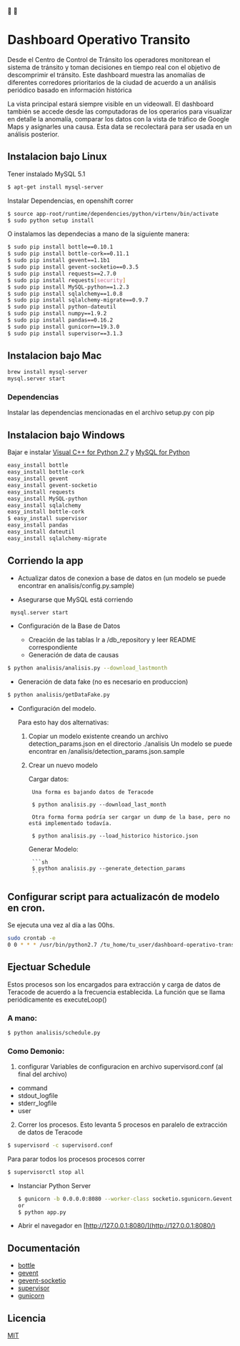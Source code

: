 :blue_car: :red_car:
# Dashboard Operativo Transito

Desde el Centro de Control de Tránsito los operadores monitorean el sistema de tránsito y toman decisiones en tiempo real con el objetivo de descomprimir el tránsito.
Este dashboard muestra las anomalías de diferentes corredores prioritarios de la ciudad de acuerdo a un análisis periódico basado en información histórica

La vista principal estará siempre visible en un videowall.
El dashboard también se accede desde las computadoras de los operarios para visualizar en detalle la anomalía, comparar los datos con la vista de tráfico de Google Maps y asignarles una causa. Esta data se recolectará para ser usada en un análisis posterior.

## Instalacion bajo Linux

Tener instalado MySQL 5.1

```sh
$ apt-get install mysql-server
```

Instalar Dependencias, en openshift correr

```sh
$ source app-root/runtime/dependencies/python/virtenv/bin/activate
$ sudo python setup install
```

O instalamos las dependecias a mano de la siguiente manera:

```sh
$ sudo pip install bottle==0.10.1
$ sudo pip install bottle-cork==0.11.1
$ sudo pip install gevent==1.1b1
$ sudo pip install gevent-socketio==0.3.5
$ sudo pip install requests==2.7.0
$ sudo pip install requests[security]
$ sudo pip install MySQL-python==1.2.3
$ sudo pip install sqlalchemy==1.0.8
$ sudo pip install sqlalchemy-migrate==0.9.7
$ sudo pip install python-dateutil
$ sudo pip install numpy==1.9.2
$ sudo pip install pandas==0.16.2
$ sudo pip install gunicorn==19.3.0
$ sudo pip install supervisor==3.1.3
```

## Instalacion bajo Mac

```sh
brew install mysql-server
mysql.server start
```

### Dependencias
Instalar las dependencias mencionadas en el archivo setup.py con pip


## Instalacion bajo Windows
Bajar e instalar [Visual C++ for Python 2.7](http://download.microsoft.com/download/7/9/6/796EF2E4-801B-4FC4-AB28-B59FBF6D907B/VCForPython27.msi) y [MySQL for Python](https://github.com/farcepest/MySQLdb1)

```sh
easy_install bottle
easy_install bottle-cork
easy_install gevent
easy_install gevent-socketio
easy_install requests
easy_install MySQL-python
easy_install sqlalchemy
easy_install bottle-cork
$ easy_install supervisor
easy_install pandas
easy_install dateutil
easy_install sqlalchemy-migrate
```

## Corriendo la app 

* Actualizar datos de conexion a base de datos en (un modelo se puede encontrar en analisis/config.py.sample)


* Asegurarse que MySQL está corriendo

```sh
 mysql.server start
 ```

* Configuración de la Base de Datos

  * Creación de las tablas
    Ir a /db_repository y leer README correspondiente
  * Generación de data de causas
```sh
$ python analisis/analisis.py --download_lastmonth
```
  * Generación de data fake (no es necesario en produccion)
```sh
$ python analisis/getDataFake.py
```

  * Configuración del modelo. 

    Para esto hay dos alternativas:

    1. Copiar un modelo existente creando un archivo detection_params.json en el directorio ./analisis
    Un modelo se puede encontrar en /analisis/detection_params.json.sample

    2. Crear un nuevo modelo

        Cargar datos:

            Una forma es bajando datos de Teracode

            $ python analisis.py --download_last_month

            Otra forma forma podría ser cargar un dump de la base, pero no está implementado todavía.

            $ python analisis.py --load_historico historico.json

        Generar Modelo:

            ```sh
            $ python analisis.py --generate_detection_params
            ```


## Configurar script para actualizacón de modelo en cron. 

Se ejecuta una vez al día a las 00hs.

```sh
sudo crontab -e
0 0 * * * /usr/bin/python2.7 /tu_home/tu_user/dashboard-operativo-transito/analisis/dailyUpdate.py
```

## Ejectuar Schedule 

Estos procesos son los encargados para extracción y carga de datos de Teracode de acuerdo a la frecuencia establecida.
La función que se llama periódicamente es executeLoop()

### A mano:

```sh
$ python analisis/schedule.py
```

### Como Demonio:


1. configurar Variables de configuracion en archivo supervisord.conf (al final del archivo)
  * command
  * stdout_logfile
  * stderr_logfile
  * user

2. Correr los procesos. Esto levanta 5 procesos en paralelo de extracción de datos de Teracode


```sh
$ supervisord -c supervisord.conf
```

Para parar todos los procesos procesos correr

```sh
$ supervisorctl stop all
```

* Instanciar Python Server

  ```sh
  $ gunicorn -b 0.0.0.0:8080 --worker-class socketio.sgunicorn.GeventSocketIOWorker app:app 
  or
  $ python app.py
  ```

* Abrir el navegador en [http://127.0.0.1:8080/](http://127.0.0.1:8080/)


## Documentación 

  - [bottle](http://bottlepy.org/docs/dev/index.html)
  - [gevent](http://gevent.org/intro.html)
  - [gevent-socketio](https://gevent-socketio.readthedocs.org/en/latest/)
  - [supervisor](http://supervisord.org/configuration.html)
  - [gunicorn](http://gunicorn.org/#quickstart)

## Licencia
[MIT](http://opensource.org/licenses/MIT)
